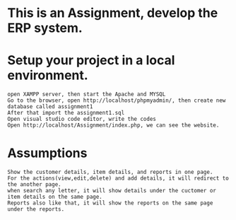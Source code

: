 # This is an Assignment, develop the ERP system.
# Setup your project in a local environment.
    open XAMPP server, then start the Apache and MYSQL 
    Go to the browser, open http://localhost/phpmyadmin/, then create new database called assignment1
    After that import the assignment1.sql
    Open visual studio code editor, write the codes
    Open http://localhost/Assignment/index.php, we can see the website. 

# Assumptions
    Show the customer details, item details, and reports in one page.
    For the actions(view,edit,delete) and add details, it will redirect to the another page.
    when search any letter, it will show details under the cuctomer or item details on the same page. 
    Reports also like that, it will show the reports on the same page under the reports.

